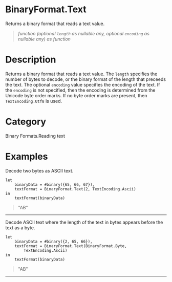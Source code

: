 ﻿# BinaryFormat.Text
Returns a binary format that reads a text value.
> _function (optional <code>length</code> as nullable any, optional <code>encoding</code> as nullable any) as function_
# Description 
Returns a binary format that reads a text value.  The <code>length</code> specifies the number of bytes to decode, or the binary format of the length that preceeds the text.  The optional <code>encoding</code> value specifies the encoding of the text.  If the <code>encoding</code> is not specified, then the encoding is determined from the Unicode byte order marks.  If no byte order marks are present, then <code>TextEncoding.Utf8</code> is used.

# Category 
Binary Formats.Reading text
# Examples 
Decode two bytes as ASCII text.
```
let
    binaryData = #binary({65, 66, 67}),
    textFormat = BinaryFormat.Text(2, TextEncoding.Ascii)
in
    textFormat(binaryData)
```
> "AB"
***
Decode ASCII text where the length of the text in bytes appears before the text as a byte.
```
let
    binaryData = #binary({2, 65, 66}),
    textFormat = BinaryFormat.Text(BinaryFormat.Byte,
        TextEncoding.Ascii)
in
    textFormat(binaryData)
```
> "AB"
***

